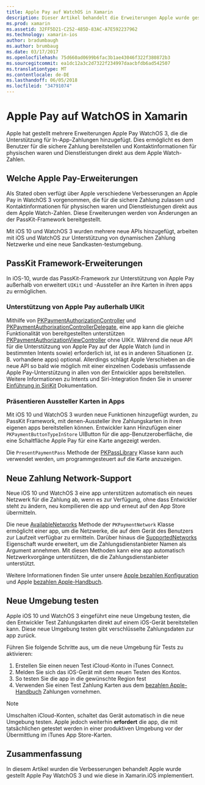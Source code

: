 ```yaml
---
title: Apple Pay auf WatchOS in Xamarin
description: Dieser Artikel behandelt die Erweiterungen Apple wurde gestellt Apple Pay WatchOS 3 und deren in Xamarin.iOS für Apple Watch-Implementierung.
ms.prod: xamarin
ms.assetid: 32FF5D21-C252-485D-83AC-A7E592237962
ms.technology: xamarin-ios
author: bradumbaugh
ms.author: brumbaug
ms.date: 03/17/2017
ms.openlocfilehash: 75d660ad0699b6fac3b1ae43046f322f380872b3
ms.sourcegitcommit: ea1dc12a3c2d7322f234997daacbfdb6ad542507
ms.translationtype: MT
ms.contentlocale: de-DE
ms.lasthandoff: 06/05/2018
ms.locfileid: "34791074"
---
```

# <a name="apple-pay-on-watchos-in-xamarin"></a>Apple Pay auf WatchOS in Xamarin

Apple hat gestellt mehrere Erweiterungen Apple Pay WatchOS 3, die die Unterstützung für In-App-Zahlungen hinzugefügt. Dies ermöglicht es dem Benutzer für die sichere Zahlung bereitstellen und Kontaktinformationen für physischen waren und Dienstleistungen direkt aus dem Apple Watch-Zahlen.


## <a name="about-apple-pay-enhancements"></a>Welche Apple Pay-Erweiterungen

Als Stated oben verfügt über Apple verschiedene Verbesserungen an Apple Pay in WatchOS 3 vorgenommen, die für die sichere Zahlung zulassen und Kontaktinformationen für physischen waren und Dienstleistungen direkt aus dem Apple Watch-Zahlen. Diese Erweiterungen werden von Änderungen an der PassKit-Framework bereitgestellt.

Mit iOS 10 und WatchOS 3 wurden mehrere neue APIs hinzugefügt, arbeiten mit iOS und WatchOS zur Unterstützung von dynamischen Zahlung Netzwerke und eine neue Sandkasten-testumgebung.

## <a name="passkit-framework-enhancements"></a>PassKit Framework-Erweiterungen

In iOS-10, wurde das PassKit-Framework zur Unterstützung von Apple Pay außerhalb von erweitert `UIKit` und -Aussteller an ihre Karten in ihren apps zu ermöglichen. 

### <a name="supporting-apple-pay-outside-of-uikit"></a>Unterstützung von Apple Pay außerhalb UIKit

Mithilfe von [PKPaymentAuthorizationController](https://developer.apple.com/reference/passkit/pkpaymentauthorizationcontroller) und [PKPaymentAuthorixationControllerDelegate](https://developer.apple.com/reference/passkit/pkpaymentauthorizationcontrollerdelegate), eine app kann die gleiche Funktionalität von bereitgestellten unterstützen [ PKPaymentAuthorizationViewController](https://developer.apple.com/reference/passkit/pkpaymentauthorizationviewcontroller) ohne UIKit. Während die neue API für die Unterstützung von Apple Pay auf der Apple Watch (und in bestimmten Intents sowie) erforderlich ist, ist es in anderen Situationen (z. B. vorhandene apps) optional. Allerdings schlägt Apple Verschieben an die neue API so bald wie möglich mit einer einzelnen Codebasis umfassende Apple Pay-Unterstützung in allen von der Entwickler apps bereitstellen. Weitere Informationen zu Intents und Siri-Integration finden Sie in unserer [Einführung in SiriKit](~/ios/platform/sirikit/index.md) Dokumentation.

### <a name="presenting-issuer-cards-from-within-apps"></a>Präsentieren Aussteller Karten in Apps

Mit iOS 10 und WatchOS 3 wurden neue Funktionen hinzugefügt wurden, zu PassKit Framework, mit denen-Aussteller ihre Zahlungskarten in ihren eigenen apps bereitstellen können. Entwickler kann Hinzufügen einer `PKPaymentButtonTypeInStore` UIButton für die app-Benutzeroberfläche, die eine Schaltfläche Apple Pay für eine Karte angezeigt werden.

Die `PresentPaymentPass` Methode der [PKPassLibrary](https://developer.apple.com/reference/passkit/pkpasslibrary) Klasse kann auch verwendet werden, um programmgesteuert auf die Karte anzuzeigen.

## <a name="new-payment-network-support"></a>Neue Zahlung Network-Support

Neue iOS 10 und WatchOS 3 eine app unterstützen automatisch ein neues Netzwerk für die Zahlung ab, wenn es zur Verfügung, ohne dass Entwickler steht zu ändern, neu kompilieren die app und erneut auf den App Store übermitteln.

Die neue [AvailableNetworks](https://developer.apple.com/reference/passkit/pkpaymentrequest/1833288-availablenetworks) Methode der `PKPaymentNetwork` Klasse ermöglicht einer app, um die Netzwerke, die auf dem Gerät des Benutzers zur Laufzeit verfügbar zu ermitteln. Darüber hinaus die [SupportedNetworks](https://developer.apple.com/reference/passkit/pkpaymentrequest/1619329-supportednetworks) Eigenschaft wurde erweitert, um die Zahlungsdienstanbieter Namen als Argument annehmen. Mit diesen Methoden kann eine app automatisch Netzwerkvorgänge unterstützen, die die Zahlungsdienstanbieter unterstützt.

Weitere Informationen finden Sie unter unsere [Apple bezahlen Konfiguration](~/ios/platform/apple-pay.md) und Apple [bezahlen Apple-Handbuch](https://developer.apple.com/apple-pay/).

## <a name="new-testing-environment"></a>Neue Umgebung testen

Apple iOS 10 und WatchOS 3 eingeführt eine neue Umgebung testen, die den Entwickler Test Zahlungskarten direkt auf einem iOS-Gerät bereitstellen kann. Diese neue Umgebung testen gibt verschlüsselte Zahlungsdaten zur app zurück.

Führen Sie folgende Schritte aus, um die neue Umgebung für Tests zu aktivieren:

1. Erstellen Sie einen neuen Test iCloud-Konto in iTunes Connect.
2. Melden Sie sich das iOS-Gerät mit dem neuen Testen des Kontos.
3. So testen Sie die app in die gewünschte Region fest
4. Verwenden Sie einen Test Zahlung Karten aus dem [bezahlen Apple-Handbuch](https://developer.apple.com/apple-pay/) Zahlungen vornehmen.

> [!NOTE]
> Umschalten iCloud-Konten, schaltet das Gerät automatisch in die neue Umgebung testen. Apple jedoch weiterhin **erfordert** die app, die mit tatsächlichen getestet werden in einer produktiven Umgebung vor der Übermittlung im iTunes App Store-Karten.

## <a name="summary"></a>Zusammenfassung

In diesem Artikel wurden die Verbesserungen behandelt Apple wurde gestellt Apple Pay WatchOS 3 und wie diese in Xamarin.iOS implementiert.
